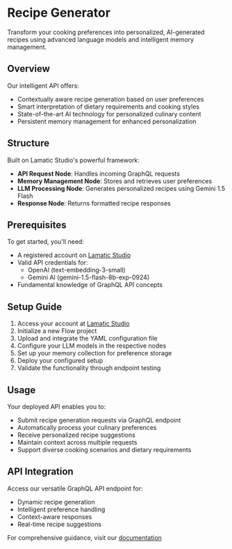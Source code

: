 # Recipe Generator

Transform your cooking preferences into personalized, AI-generated recipes using advanced language models and intelligent memory management.

## Overview
Our intelligent API offers:
- Contextually aware recipe generation based on user preferences
- Smart interpretation of dietary requirements and cooking styles
- State-of-the-art AI technology for personalized culinary content
- Persistent memory management for enhanced personalization

## Structure
Built on Lamatic Studio's powerful framework:
- **API Request Node**: Handles incoming GraphQL requests
- **Memory Management Node**: Stores and retrieves user preferences
- **LLM Processing Node**: Generates personalized recipes using Gemini 1.5 Flash
- **Response Node**: Returns formatted recipe responses

## Prerequisites
To get started, you'll need:
- A registered account on [Lamatic Studio](https://studio.lamatic.ai)
- Valid API credentials for:
  - OpenAI (text-embedding-3-small)
  - Gemini AI (gemini-1.5-flash-8b-exp-0924)
- Fundamental knowledge of GraphQL API concepts

## Setup Guide
1. Access your account at [Lamatic Studio](https://studio.lamatic.ai)
2. Initialize a new Flow project
3. Upload and integrate the YAML configuration file
4. Configure your LLM models in the respective nodes
5. Set up your memory collection for preference storage
6. Deploy your configured setup
7. Validate the functionality through endpoint testing

## Usage
Your deployed API enables you to:
- Submit recipe generation requests via GraphQL endpoint
- Automatically process your culinary preferences
- Receive personalized recipe suggestions
- Maintain context across multiple requests
- Support diverse cooking scenarios and dietary requirements

## API Integration
Access our versatile GraphQL API endpoint for:
- Dynamic recipe generation
- Intelligent preference handling
- Context-aware responses
- Real-time recipe suggestions

For comprehensive guidance, visit our [documentation](https://lamatic.ai/docs)
